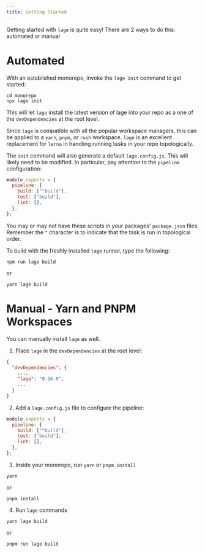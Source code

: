 ```yaml
---
title: Getting Started
---
```


Getting started with `lage` is quite easy! There are 2 ways to do this: automated or manual

# Automated

With an established monorepo, invoke the `lage init` command to get started:

```
cd monorepo
npx lage init
```

This will let `lage` install the latest version of lage into your repo as a one of the `devDependencies` at the root level.

Since `lage` is compatible with all the popular workspace managers, this can be applied to a `yarn`, `pnpm`, or `rush` workspace. `lage` is an excellent
replacement for `lerna` in handling running tasks in your repo topologically.

The `init` command will also generate a default `lage.config.js`. This will likely need to be modified. In particular, pay attention to the `pipeline`
configuration:

```js
module.exports = {
  pipeline: {
    build: ["^build"],
    test: ["build"],
    lint: [],
  },
};
```

You may or may not have these scripts in your packages' `package.json` files. Remember the `^` character is to indicate that the task is run in
topological order.

To build with the freshly installed `lage` runner, type the following:

```
npm run lage build
```

or

```
yarn lage build
```

# Manual - Yarn and PNPM Workspaces

You can manually install `lage` as well.

1. Place `lage` in the `devDependencies` at the root level:

```json
{
  "devDependencies": {
    ...,
    "lage": "0.16.0",
    ...
  }
}
```

2. Add a `lage.config.js` file to configure the pipeline:

```js
module.exports = {
  pipeline: {
    build: ["^build"],
    test: ["build"],
    lint: [],
  },
};
```

3. Inside your monorepo, run `yarn` or `pnpm install`

```
yarn
```

or

```
pnpm install
```

4. Run `lage` commands

```
yarn lage build
```

or

```
pnpm run lage build
```
